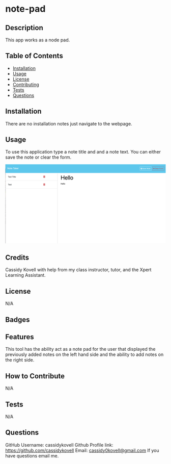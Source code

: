 # note-pad

## Description
This app works as a node pad.

## Table of Contents
- [Installation](#installation)
- [Usage](#usage)
- [License](#license)
- [Contributing](#contributing)
- [Tests](#tests)
- [Questions](#questions)

## Installation
There are no installation notes just navigate to the webpage.

## Usage
To use this application type a note title and and a note text. You can either save the note or clear the form.

![alttext](./public/assets/SCH.png
)
## Credits
Cassidy Kovell with help from my class instructor, tutor, and the Xpert Learning Assistant.

## License
N/A

## Badges

## Features 
This tool has the ability act as a note pad for the user that displayed the previously added notes on the left hand side and the ability to add notes on the right side.

## How to Contribute
N/A

## Tests
N/A 

## Questions
GitHub Username: cassidykovell
Github Profile link: https://github.com/cassidykovell
Email: cassidy0kovell@gmail.com 
If you have questions email me.